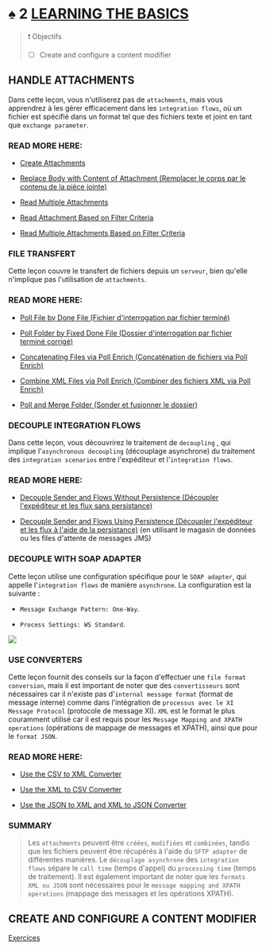 # ♠ 2 [LEARNING THE BASICS](https://learning.sap.com/learning-journeys/developing-with-sap-integration-suite/learning-the-basics_ccfb5535-54c2-40d2-8249-6e3102987d30)

> :exclamation: Objectifs
>
> - [ ] Create and configure a content modifier

## HANDLE ATTACHMENTS

Dans cette leçon, vous n'utiliserez pas de `attachments`, mais vous apprendrez à les gérer efficacement dans les `integration flows`, où un fichier est spécifié dans un format tel que des fichiers texte et joint en tant que `exchange parameter`.

### READ MORE HERE:

- [Create Attachments](https://help.sap.com/docs/CLOUD_INTEGRATION/368c481cd6954bdfa5d0435479fd4eaf/d1f16dbf415a449690bdc2452df7c3f4.html?locale=en-US)

- [Replace Body with Content of Attachment (Remplacer le corps par le contenu de la pièce jointe)](https://help.sap.com/docs/CLOUD_INTEGRATION/368c481cd6954bdfa5d0435479fd4eaf/14e68101f5984d8a8f3ac565ba320509.html?locale=en-US)

- [Read Multiple Attachments](https://help.sap.com/docs/CLOUD_INTEGRATION/368c481cd6954bdfa5d0435479fd4eaf/4b2f07f59590414eb597f29959c06248.html?locale=en-US)

- [Read Attachment Based on Filter Criteria](https://help.sap.com/docs/CLOUD_INTEGRATION/368c481cd6954bdfa5d0435479fd4eaf/f7f513f915044435a269157ffa325c2c.html?locale=en-US)

- [Read Multiple Attachments Based on Filter Criteria](https://help.sap.com/docs/CLOUD_INTEGRATION/368c481cd6954bdfa5d0435479fd4eaf/b9c2354da3bd4b029af109a0413c9be9.html?locale=en-US)

### FILE TRANSFERT

Cette leçon couvre le transfert de fichiers depuis un `serveur`, bien qu'elle n'implique pas l'utilisation de `attachments`.

### READ MORE HERE:

- [Poll File by Done File (Fichier d'interrogation par fichier terminé)](https://help.sap.com/docs/CLOUD_INTEGRATION/368c481cd6954bdfa5d0435479fd4eaf/800de6e5bbf7422abd071e9b80016296.html?locale=en-US)

- [Poll Folder by Fixed Done File (Dossier d'interrogation par fichier terminé corrigé)](https://help.sap.com/docs/CLOUD_INTEGRATION/368c481cd6954bdfa5d0435479fd4eaf/0041751c99dc45269597d0d1ef1e2182.html?locale=en-US)

- [Concatenating Files via Poll Enrich (Concaténation de fichiers via Poll Enrich)](https://help.sap.com/docs/CLOUD_INTEGRATION/368c481cd6954bdfa5d0435479fd4eaf/694a60b0252d4285ad36dfcc0fabed82.html?locale=en-US)

- [Combine XML Files via Poll Enrich (Combiner des fichiers XML via Poll Enrich)](https://help.sap.com/docs/CLOUD_INTEGRATION/368c481cd6954bdfa5d0435479fd4eaf/7b971052e46e4a1084eb5bf434a4df1e.html?locale=en-US)

- [Poll and Merge Folder (Sonder et fusionner le dossier)](https://help.sap.com/docs/CLOUD_INTEGRATION/368c481cd6954bdfa5d0435479fd4eaf/497bf08e0bdb43018e8e861256f4e803.html?locale=en-US)

### DECOUPLE INTEGRATION FLOWS

Dans cette leçon, vous découvrirez le traitement de `decoupling` , qui implique l'`asynchronous decoupling` (découplage asynchrone) du traitement des `integration scenarios` entre l'expéditeur et l'`integration flows`.

### READ MORE HERE:

- [Decouple Sender and Flows Without Persistence (Découpler l'expéditeur et les flux sans persistance)](https://help.sap.com/docs/CLOUD_INTEGRATION/368c481cd6954bdfa5d0435479fd4eaf/31d4dec814724e2b8b9fb7161c2c5adb.html?locale=en-US)

- [Decouple Sender and Flows Using Persistence (Découpler l'expéditeur et les flux à l'aide de la persistance)](https://help.sap.com/docs/CLOUD_INTEGRATION/368c481cd6954bdfa5d0435479fd4eaf/c5591df1388b4cf08aa3ff9527806b70.html?locale=en-US) (en utilisant le magasin de données ou les files d'attente de messages JMS)

### DECOUPLE WITH SOAP ADAPTER

Cette leçon utilise une configuration spécifique pour le `SOAP adapter`, qui appelle l'`integration flows` de manière `asynchrone`. La configuration est la suivante :

- `Message Exchange Pattern: One-Way`.

- `Process Settings: WS Standard`.

![](./RESSOURCES/CLD900_20_U5L2_001_scr.png)

### USE CONVERTERS

Cette leçon fournit des conseils sur la façon d'effectuer une `file format conversion`, mais il est important de noter que des `convertisseurs` sont nécessaires car il n'existe pas d'`internal message format` (format de message interne) comme dans l'intégration de `processus avec le XI Message Protocol` (protocole de message XI). `XML` est le format le plus couramment utilisé car il est requis pour les `Message Mapping and XPATH operations` (opérations de mappage de messages et XPATH), ainsi que pour le `format JSON`.

### READ MORE HERE:

- [Use the CSV to XML Converter](https://help.sap.com/docs/CLOUD_INTEGRATION/368c481cd6954bdfa5d0435479fd4eaf/7ad518d41b2f438c9696908c7e0208f9.html?locale=en-US)

- [Use the XML to CSV Converter](https://help.sap.com/docs/CLOUD_INTEGRATION/368c481cd6954bdfa5d0435479fd4eaf/cf0acacd0d9140b3a261f86afcacbc3e.html?locale=en-US)

- [Use the JSON to XML and XML to JSON Converter](https://help.sap.com/docs/CLOUD_INTEGRATION/368c481cd6954bdfa5d0435479fd4eaf/7c5e114c0f6d4690a2a8c25b163520d8.html?locale=en-US)

### SUMMARY

> Les `attachments` peuvent être `créées`, `modifiées` et `combinées`, tandis que les fichiers peuvent être récupérés à l'aide du `SFTP adapter` de différentes manières. Le `découplage asynchrone` des `integration flows` sépare le `call time` (temps d'appel) du `processing time` (temps de traitement). Il est également important de noter que les `formats XML ou JSON` sont nécessaires pour le `message mapping and XPATH operations` (mappage des messages et les opérations XPATH).

## CREATE AND CONFIGURE A CONTENT MODIFIER

[Exercices](https://learning.sap.com/learning-journeys/developing-with-sap-integration-suite/learning-the-basics_ccfb5535-54c2-40d2-8249-6e3102987d30)
